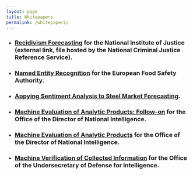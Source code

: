 ```yaml
---
layout: page
title: Whitepapers
permalink: /whitepapers/
---
```


 - <h3><a href="https://www.ojp.gov/pdffiles1/nij/grants/305041.pdf">Recidivism Forecasting</a> for the National Institute of Justice (external link, file hosted by the National Criminal Justice Reference Service).</h3>
 - <h3><a href="/efsa-writeup.pdf">Named Entity Recognition</a> for the European Food Safety Authority.</h3>
 - <h3><a href="/metal-writeup.pdf">Appying Sentiment Analysis to Steel Market Forecasting</a>.</h3>
 - <h3><a href="/xtend-followup-writeup.pdf">Machine Evaluation of Analytic Products: Follow-on</a> for the Office of the Director of National Intelligence.</h3>
 - <h3><a href="/odni-writeup.pdf">Machine Evaluation of Analytic Products</a> for the Office of the Director of National Intelligence.</h3>
 - <h3><a href="/xamine-writeup.pdf">Machine Verification of Collected Information</a> for the Office of the Undersecretary of Defense for Intelligence.</h3>
